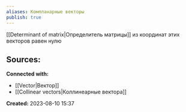 ```yaml
---
aliases: Компланарные векторы
publish: true
---
```


[[Determinant of matrix|Определитель матрицы]] из координат этих векторов равен нулю

**Sources:**
- 


**Connected with:**
- [[Vector|Вектор]]
- [[Collinear vectors|Коллинеарные вектора]]



**Created:** 2023-08-10 15:37